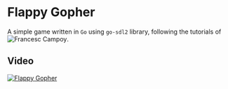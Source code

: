 # Flappy Gopher
A simple game written in `Go` using `go-sdl2` library, following the tutorials of ![Francesc Campoy](https://github.com/campoy "Francesc Campoy").


## Video
[![Flappy Gopher](http://img.youtube.com/vi/RQvDp0QyI0U/0.jpg)](https://youtu.be/RQvDp0QyI0U "Flappy Gopher")
